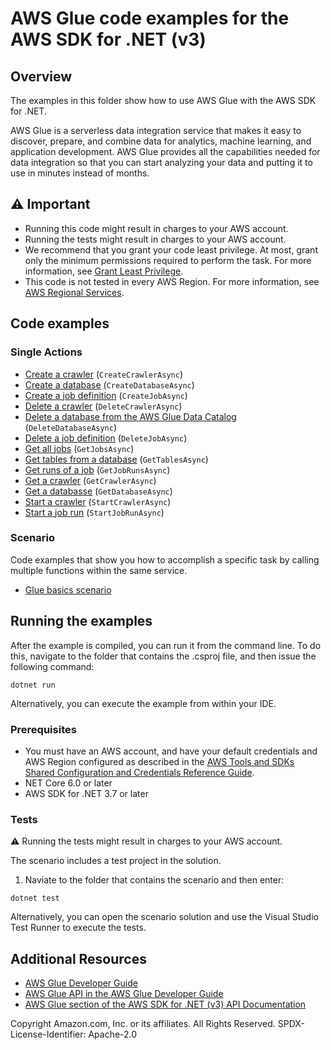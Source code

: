 # AWS Glue code examples for the AWS SDK for .NET (v3)

## Overview

The examples in this folder show how to use AWS Glue with the AWS SDK for .NET.

AWS Glue is a serverless data integration service that makes it easy to 
discover, prepare, and combine data for analytics, machine learning, and
application development. AWS Glue provides all the capabilities needed for data
integration so that you can start analyzing your data and putting it to use in
minutes instead of months.

## ⚠️ Important

- Running this code might result in charges to your AWS account.
- Running the tests might result in charges to your AWS account.
- We recommend that you grant your code least privilege. At most, grant only
  the minimum permissions required to perform the task. For more information,
  see [Grant Least Privilege](https://docs.aws.amazon.com/IAM/latest/UserGuide/best-practices.html#grant-least-privilege).
- This code is not tested in every AWS Region. For more information, see [AWS
  Regional Services](https://aws.amazon.com/about-aws/global-infrastructure/regional-product-services/).

## Code examples

### Single Actions

- [Create a crawler](scenarios/Glue_Basics_Scenario/Glue_Basics/GlueMethods.cs) (`CreateCrawlerAsync`)
- [Create a database](scenarios/Glue_Basics_Scenario/Glue_Basics/GlueMethods.cs) (`CreateDatabaseAsync`)
- [Create a job definition](scenarios/Glue_Basics_Scenario/Glue_Basics/GlueMethods.cs) (`CreateJobAsync`)
- [Delete a crawler](scenarios/Glue_Basics_Scenario/Glue_Basics/GlueMethods.cs) (`DeleteCrawlerAsync`)
- [Delete a database from the AWS Glue Data Catalog](scenarios/Glue_Basics_Scenario/Glue_Basics/GlueMethods.cs) (`DeleteDatabaseAsync`)
- [Delete a job definition](scenarios/Glue_Basics_Scenario/Glue_Basics/GlueMethods.cs) (`DeleteJobAsync`)
- [Get all jobs](scenarios/Glue_Basics_Scenario/Glue_Basics/GlueMethods.cs) (`GetJobsAsync`)
- [Get tables from a database](scenarios/Glue_Basics_Scenario/Glue_Basics/GlueMethods.cs) (`GetTablesAsync`)
- [Get runs of a job](scenarios/Glue_Basics_Scenario/Glue_Basics/GlueMethods.cs) (`GetJobRunsAsync`)
- [Get a crawler](scenarios/Glue_Basics_Scenario/Glue_Basics/GlueMethods.cs) (`GetCrawlerAsync`)
- [Get a databasse](scenarios/Glue_Basics_Scenario/Glue_Basics/GlueMethods.cs) (`GetDatabaseAsync`)
- [Start a crawler](scenarios/Glue_Basics_Scenario/Glue_Basics/GlueMethods.cs) (`StartCrawlerAsync`)
- [Start a job run](scenarios/Glue_Basics_Scenario/Glue_Basics/GlueMethods.cs) (`StartJobRunAsync`)

### Scenario

Code examples that show you how to accomplish a specific task by calling
multiple functions within the same service.

- [Glue basics scenario](scenarios/Glue_Basics_Scenario/)

## Running the examples

After the example is compiled, you can run it from the command line. To
do this, navigate to the folder that contains the .csproj file, and then issue
the following command:

```
dotnet run
```

Alternatively, you can execute the example from within your IDE.

### Prerequisites

- You must have an AWS account, and have your default credentials and AWS Region
  configured as described in the [AWS Tools and SDKs Shared Configuration and
  Credentials Reference Guide](https://docs.aws.amazon.com/credref/latest/refdocs/creds-config-files.html).
- NET Core 6.0 or later
- AWS SDK for .NET 3.7 or later

### Tests

⚠️ Running the tests might result in charges to your AWS account.

The scenario includes a test project in the solution.

1. Naviate to the folder that contains the scenario and then enter:

```
dotnet test
```

Alternatively, you can open the scenario solution and use the Visual Studio
Test Runner to execute the tests.

## Additional Resources

- [AWS Glue Developer Guide](https://docs.aws.amazon.com/glue/latest/dg/glue-dg.html)
- [AWS Glue API in the AWS Glue Developer Guide](https://docs.aws.amazon.com/glue/latest/dg/aws-glue-api.html)
- [AWS Glue section of the AWS SDK for .NET (v3) API Documentation](https://docs.aws.amazon.com/sdkfornet/v3/apidocs/items/Glue/NGlue.html)

Copyright Amazon.com, Inc. or its affiliates. All Rights Reserved. SPDX-License-Identifier: Apache-2.0